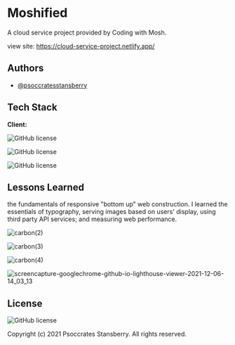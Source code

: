 # Moshified

A cloud service project provided by Coding with Mosh. 


view site: https://cloud-service-project.netlify.app/



## Authors

- [@psoccratesstansberry](https://github.com/Psoccrates)


## Tech Stack

**Client:** 

![GitHub license](https://img.shields.io/badge/HTML5-darkblue?style=for-the-badge&logo=html5&logoColor=white) 

![GitHub license](https://img.shields.io/badge/CSS3-darkblue?style=for-the-badge&logo=css3&logoColor=white) 

![GitHub license](https://img.shields.io/badge/JavaScript-darkblue?style=for-the-badge&logo=javascript&logoColor=white) 
## Lessons Learned

the fundamentals of responsive "bottom up" web construction. I learned the essentials of typography, serving images based on users' display, using third party API services; and
measuring web performance.


![carbon(2)](https://user-images.githubusercontent.com/90261947/144907334-16ecec99-00b4-4613-b538-593ebe33f154.png)

![carbon(3)](https://user-images.githubusercontent.com/90261947/144907601-96ed062a-fea1-49bd-9bac-6084a4899948.png)

![carbon(4)](https://user-images.githubusercontent.com/90261947/144907931-d44fbfe0-ab83-427f-87ab-364cad3baeac.png)

![screencapture-googlechrome-github-io-lighthouse-viewer-2021-12-06-14_03_13](https://user-images.githubusercontent.com/90261947/144906957-118df8c3-1c07-4a9f-be21-4236074c915e.png)


## License


![GitHub license](https://img.shields.io/badge/license-MIT-orange)

Copyright (c) 2021 Psoccrates Stansberry. All rights reserved. 

